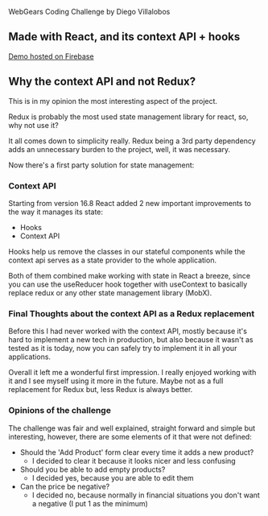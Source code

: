 WebGears Coding Challenge by Diego Villalobos 

## Made with React, and its context API + hooks

[Demo hosted on Firebase](https://webgearscodingchallenge.web.app/)

## Why the context API and not Redux?

This is in my opinion the most interesting aspect of the project.

Redux is probably the most used state management library for react, so, why not use it?

It all comes down to simplicity really.
Redux being a 3rd party dependency adds an unnecessary burden to the project, well, it was necessary.

Now there's a first party solution for state management:

### Context API

Starting from version 16.8 React added 2 new important improvements to the way it manages its state:

* Hooks
* Context API

Hooks help us remove the classes in our stateful components while the context api serves
 as a state provider to the whole application.

Both of them combined make working with state in React a breeze, since you can use the useReducer hook
together with useContext to basically replace redux or any other state management library (MobX).

### Final Thoughts about the context API as a Redux replacement

Before this I had never worked with the context API, mostly because it's hard to implement a new tech
in production, but also because it wasn't as tested as it is today, now you can safely try to implement
it in all your applications.

Overall it left me a wonderful first impression. I really enjoyed working with it and I see myself
using it more in the future. Maybe not as a full replacement for Redux but, less Redux is always better.

### Opinions of the challenge

The challenge was fair and well explained, straight forward and simple but interesting, however, there are some
elements of it that were not defined:

* Should the 'Add Product' form clear every time it adds a new product?
    * I decided to clear it because it looks nicer and less confusing
* Should you be able to add empty products?
    * I decided yes, because you are able to edit them
* Can the price be negative?
    * I decided no, because normally in financial situations you don't want a negative (I put 1 as the minimum)
